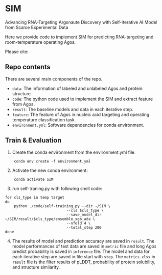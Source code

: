 # SIM
Advancing RNA-Targeting Argonaute Discovery with Self-Iterative AI Model from Scarce Experimental Data

Here we provide code to implement SIM for predicting RNA-targeting and room-temperature operating Agos.

Please cite:

## Repo contents
There are several main components of the repo.
- `data`: The information of labeled and unlabeled Agos and protein structure.
- `code`: The python code used to implement the SIM and extract feature from Agos.
- `result`: The baseline models and data in each iterative step.
- `feature`: The feature of Agos in nucleic acid targeting and operating temperature classification task.
- `environment.yml`: Software dependencies for conda environment.

## Train & Evaluation

1. Create the conda environment from the environment.yml file:
```
    conda env create -f environment.yml
```

2. Activate the new conda environment:
```
    conda activate SIM
```

3. run self-traning.py with following shell code:
```
for cls_type in temp target
do
    python ./code/self-training.py --dir ~/SIM \
                            --cls $cls_type \
                            --save_model_dir ~/SIM/result/$cls_type/ensemble_xgb_ada \
                            --nfold 4 \
                            --total_step 200 
done
```

4. The results of model and prediction accuracy are saved in `result`. The model performances of test data are saved in `metric` file  and long Agos predict probability is saved in `inference` file. The model and data for each iterative step are saved in file start with `step`. The `metrics.xlsx` in `result` file  is the filter results of pLDDT, probability of protein solubility, and structure similarity.

